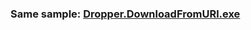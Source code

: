 ### Same sample: [Dropper.DownloadFromURl.exe](../2-1.AdvancedStaticAnalysis/Dropper.DownloadFromURL.exe.md)
